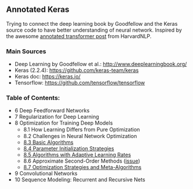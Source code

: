 ## Annotated Keras

Trying to connect the deep learning book by Goodfellow and the Keras source code to have better understanding of neural network. Inspired by the awesome [annotated transformer post](http://nlp.seas.harvard.edu/2018/04/03/attention.html) from HarvardNLP.

### Main Sources

* Deep Learning by Goodfellow et al.: http://www.deeplearningbook.org/
* Keras (2.2.4): https://github.com/keras-team/keras
* Keras doc: https://keras.io/
* Tensorflow: https://github.com/tensorflow/tensorflow

### Table of Contents:

* 6 Deep Feedforward Networks
* 7 Regularization for Deep Learning
* 8 Optimization for Training Deep Models
   * 8.1 How Learning Diﬀers from Pure Optimization
   * 8.2 Challenges in Neural Network Optimization
   * [8.3 Basic Algorithms](ch08/8.3.MD)
   * [8.4 Parameter Initialization Strategies](ch08/8.4.MD)
   * [8.5 Algorithms with Adaptive Learning Rates](ch08/8.5.MD)
   * 8.6 Approximate Second-Order Methods ([issue](https://github.com/keras-team/keras/issues/460))
   * [8.7 Optimization Strategies and Meta-Algorithms](ch08/8.7.MD)
* 9 Convolutional Networks   
* 10 Sequence Modeling: Recurrent and Recursive Nets
